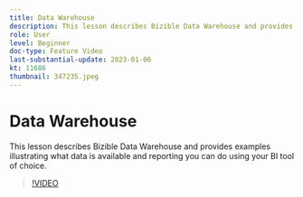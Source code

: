 ```yaml
---
title: Data Warehouse
description: This lesson describes Bizible Data Warehouse and provides examples illustrating what data is available and reporting you can do using your BI tool of choice.
role: User
level: Beginner
doc-type: Feature Video
last-substantial-update: 2023-01-06
kt: 11686
thumbnail: 347235.jpeg
---
```


# Data Warehouse

This lesson describes Bizible Data Warehouse and provides examples illustrating what data is available and reporting you can do using your BI tool of choice.

>[!VIDEO](https://video.tv.adobe.com/v/347235/?quality=12&learn=on)
